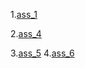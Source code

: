 1.[ass_1](https://github.com/PRaviteja31/AIML-LAB/blob/main/Assignment_1.ipynb)

2.[ass_4](https://github.com/PRaviteja31/AIML-LAB/blob/main/assignment_4.ipynb)

3.[ass_5](https://colab.research.google.com/drive/1JcIsTW1omFOJ7PnePGnpX7xlrdzGyCz5#scrollTo=EXboSGYwFViG&uniqifier=1)
4.[ass_6](https://colab.research.google.com/drive/14VI9FaILU3zgOL9QqyX_Pea5CVOKHSng#scrollTo=bxcOLNzwJp2A)

